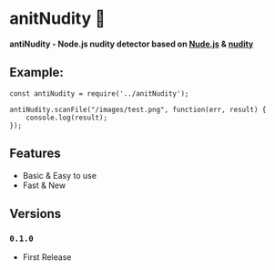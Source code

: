 # anitNudity 🔞
**antiNudity - Node.js nudity detector based on [Nude.js](https://github.com/pa7/nude.js) &amp; [nudity](https://github.com/umosys/nudity)**

## Example:
```
const antiNudity = require('../anitNudity');

antiNudity.scanFile("/images/test.png", function(err, result) {
	console.log(result);
});
```

## Features
- Basic & Easy to use
- Fast & New
 

## Versions
### **`0.1.0`**
- First Release